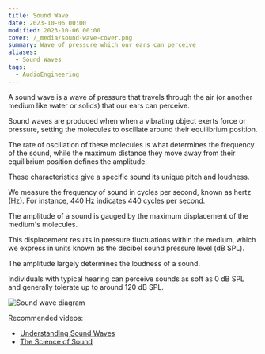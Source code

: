 ```yaml
---
title: Sound Wave
date: 2023-10-06 00:00
modified: 2023-10-06 00:00
cover: /_media/sound-wave-cover.png
summary: Wave of pressure which our ears can perceive
aliases:
  - Sound Waves
tags:
  - AudioEngineering
---
```


A sound wave is a wave of pressure that travels through the air (or another medium like water or solids) that our ears can perceive.

Sound waves are produced when when a vibrating object exerts force or pressure, setting the molecules to oscillate around their equilibrium position.

The rate of oscillation of these molecules is what determines the frequency of the sound, while the maximum distance they move away from their equilibrium position defines the amplitude.

These characteristics give a specific sound its unique pitch and loudness.

We measure the frequency of sound in cycles per second, known as hertz (Hz). For instance, 440 Hz indicates 440 cycles per second.

The amplitude of a sound is gauged by the maximum displacement of the medium's molecules.

This displacement results in pressure fluctuations within the medium, which we express in units known as the decibel sound pressure level (dB SPL).

The amplitude largely determines the loudness of a sound.

Individuals with typical hearing can perceive sounds as soft as 0 dB SPL and generally tolerate up to around 120 dB SPL.

![Sound wave diagram](_media/sound-wave-diagram.png)

Recommended videos:

* [Understanding Sound Waves](https://www.youtube.com/watch?v=XLfQpv2ZRPU)
* [The Science of Sound](https://www.youtube.com/watch?v=Gd_mhBf_FJA)
